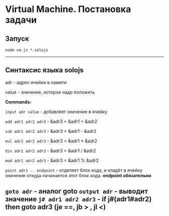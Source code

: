 # Virtual Machine. Постановка задачи

## Запуск
```
node vm.js *.solojs
```
---
## Синтаксис языка solojs
adr - адрес ячейки в памяти

value - значение, которое надо положить

**Commands:**

``` input adr value ``` - добавляет значение в ячейку

``` add adr1 adr2 adr3 ``` - &adr3 = &adr1 + &adr2

``` sub adr1 adr2 adr3 ``` - &adr3 = &adr1 - &adr2

``` mul adr1 adr2 adr3 ``` - &adr3 = &adr1 * &adr2

``` div adr1 adr2 adr3 ``` - &adr3 = &adr1 / &adr2

``` mod adr1 adr2 adr3 ``` - &adr3 = &adr1 % &adr2

``` point adr1 .. endpoint ``` - отделяет блок кода, и кладёт в ячейку значение откуда начинается этот блок кода. **endpoint обязательно**

``` goto adr ``` - аналог goto
``` output adr ``` - выводит значение
``` j# adr1 adr2 adr3 ``` - if j#(adr1#adr2) then goto adr3 (je ==, jb > , jl <)
---